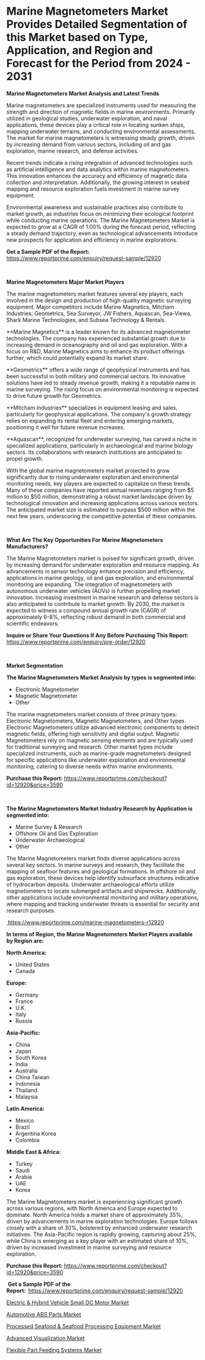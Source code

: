 <p><h1>Marine Magnetometers Market Provides Detailed Segmentation of this Market based on Type, Application, and Region and Forecast for the Period from 2024 - 2031</h1></p><p><strong>Marine Magnetometers Market Analysis and Latest Trends</strong></p>
<p><p>Marine magnetometers are specialized instruments used for measuring the strength and direction of magnetic fields in marine environments. Primarily utilized in geological studies, underwater exploration, and naval applications, these devices play a critical role in locating sunken ships, mapping underwater terrains, and conducting environmental assessments. The market for marine magnetometers is witnessing steady growth, driven by increasing demand from various sectors, including oil and gas exploration, marine research, and defense activities.</p><p>Recent trends indicate a rising integration of advanced technologies such as artificial intelligence and data analytics within marine magnetometers. This innovation enhances the accuracy and efficiency of magnetic data collection and interpretation. Additionally, the growing interest in seabed mapping and resource exploration fuels investment in marine survey equipment.</p><p>Environmental awareness and sustainable practices also contribute to market growth, as industries focus on minimizing their ecological footprint while conducting marine operations. The Marine Magnetometers Market is expected to grow at a CAGR of 1.00% during the forecast period, reflecting a steady demand trajectory, even as technological advancements introduce new prospects for application and efficiency in marine explorations.</p></p>
<p><strong>Get a Sample PDF of the Report:&nbsp;</strong> <a href="https://www.reportprime.com/enquiry/request-sample/12920?utm_campaign=12&utm_medium=2&utm_source=Github&utm_content=ia&utm_term=02102024&utm_id=marine-magnetometers">https://www.reportprime.com/enquiry/request-sample/12920</a></p>
<p>&nbsp;</p>
<p><strong>Marine Magnetometers Major Market Players</strong></p>
<p><p>The marine magnetometers market features several key players, each involved in the design and production of high-quality magnetic surveying equipment. Major competitors include Marine Magnetics, Mitcham Industries, Geometrics, Sea Surveyor, JW Fishers, Aquascan, Sea-Viewa, Shark Marine Technologies, and Subsea Technology & Rentals.</p><p>**Marine Magnetics** is a leader known for its advanced magnetometer technologies. The company has experienced substantial growth due to increasing demand in oceanography and oil and gas exploration. With a focus on R&D, Marine Magnetics aims to enhance its product offerings further, which could potentially expand its market share.</p><p>**Geometrics** offers a wide range of geophysical instruments and has been successful in both military and commercial sectors. Its innovative solutions have led to steady revenue growth, making it a reputable name in marine surveying. The rising focus on environmental monitoring is expected to drive future growth for Geometrics.</p><p>**Mitcham Industries** specializes in equipment leasing and sales, particularly for geophysical applications. The company's growth strategy relies on expanding its rental fleet and entering emerging markets, positioning it well for future revenue increases.</p><p>**Aquascan**, recognized for underwater surveying, has carved a niche in specialized applications, particularly in archaeological and marine biology sectors. Its collaborations with research institutions are anticipated to propel growth.</p><p>With the global marine magnetometers market projected to grow significantly due to rising underwater exploration and environmental monitoring needs, key players are expected to capitalize on these trends. Many of these companies have reported annual revenues ranging from $5 million to $50 million, demonstrating a robust market landscape driven by technological innovation and increasing applications across various sectors. The anticipated market size is estimated to surpass $500 million within the next few years, underscoring the competitive potential of these companies.</p></p>
<p>&nbsp;</p>
<p><strong>What Are The Key Opportunities For Marine Magnetometers Manufacturers?</strong></p>
<p><p>The Marine Magnetometers market is poised for significant growth, driven by increasing demand for underwater exploration and resource mapping. As advancements in sensor technology enhance precision and efficiency, applications in marine geology, oil and gas exploration, and environmental monitoring are expanding. The integration of magnetometers with autonomous underwater vehicles (AUVs) is further propelling market innovation. Increasing investment in marine research and defense sectors is also anticipated to contribute to market growth. By 2030, the market is expected to witness a compound annual growth rate (CAGR) of approximately 6-8%, reflecting robust demand in both commercial and scientific endeavors.</p></p>
<p><strong>Inquire or Share Your Questions If Any Before Purchasing This Report:</strong> <a href="https://www.reportprime.com/enquiry/pre-order/12920?utm_campaign=12&utm_medium=2&utm_source=Github&utm_content=ia&utm_term=02102024&utm_id=marine-magnetometers">https://www.reportprime.com/enquiry/pre-order/12920</a></p>
<p>&nbsp;</p>
<p><strong>Market Segmentation</strong></p>
<p><strong>The Marine Magnetometers Market Analysis by types is segmented into:</strong></p>
<p><ul><li>Electronic Magnetometer</li><li>Magnetic Magnetometer</li><li>Other</li></ul></p>
<p><p>The marine magnetometers market consists of three primary types: Electronic Magnetometers, Magnetic Magnetometers, and Other types. Electronic Magnetometers utilize advanced electronic components to detect magnetic fields, offering high sensitivity and digital output. Magnetic Magnetometers rely on magnetic sensing elements and are typically used for traditional surveying and research. Other market types include specialized instruments, such as marine-grade magnetometers designed for specific applications like underwater exploration and environmental monitoring, catering to diverse needs within marine environments.</p></p>
<p><strong>Purchase this Report:&nbsp;</strong><a href="https://www.reportprime.com/checkout?id=12920&price=3590&utm_campaign=12&utm_medium=2&utm_source=Github&utm_content=ia&utm_term=02102024&utm_id=marine-magnetometers">https://www.reportprime.com/checkout?id=12920&price=3590</a></p>
<p>&nbsp;</p>
<p><strong>The Marine Magnetometers Market Industry Research by Application is segmented into:</strong></p>
<p><ul><li>Marine Survey & Research</li><li>Offshore Oil and Gas Exploration</li><li>Underwater Archaeological</li><li>Other</li></ul></p>
<p><p>The Marine Magnetometers market finds diverse applications across several key sectors. In marine surveys and research, they facilitate the mapping of seafloor features and geological formations. In offshore oil and gas exploration, these devices help identify subsurface structures indicative of hydrocarbon deposits. Underwater archaeological efforts utilize magnetometers to locate submerged artifacts and shipwrecks. Additionally, other applications include environmental monitoring and military operations, where mapping and tracking underwater threats is essential for security and research purposes.</p></p>
<p><a href="https://www.reportprime.com/marine-magnetometers-r12920?utm_campaign=12&utm_medium=2&utm_source=Github&utm_content=ia&utm_term=02102024&utm_id=marine-magnetometers">&nbsp;https://www.reportprime.com/marine-magnetometers-r12920</a></p>
<p><strong>In terms of Region, the Marine Magnetometers Market Players available by Region are:</strong></p>
<p>
    <p> <strong> North America: </strong>
        <ul>
            <li>United States</li>
            <li>Canada</li>
        </ul>
        </p> 
    <p> <strong> Europe: </strong>
        <ul>
            <li>Germany</li>
            <li>France</li>
            <li>U.K.</li>
            <li>Italy</li>
            <li>Russia</li>
        </ul>
        </p> 
    <p> <strong> Asia-Pacific: </strong>
        <ul>
            <li>China</li>
            <li>Japan</li>
            <li>South Korea</li>
            <li>India</li>
            <li>Australia</li>
            <li>China Taiwan</li>
            <li>Indonesia</li>
            <li>Thailand</li>
            <li>Malaysia</li>
        </ul>
        </p> 
    <p> <strong> Latin America: </strong>
        <ul>
            <li>Mexico</li>
            <li>Brazil</li>
            <li>Argentina Korea</li>
            <li>Colombia</li>
        </ul>
        </p> 
    <p> <strong> Middle East & Africa: </strong>
        <ul>
            <li>Turkey</li>
            <li>Saudi</li>
            <li>Arabia</li>
            <li>UAE</li>
            <li>Korea</li>
        </ul>
    </p>
    </p>
<p><p>The Marine Magnetometers market is experiencing significant growth across various regions, with North America and Europe expected to dominate. North America holds a market share of approximately 35%, driven by advancements in marine exploration technologies. Europe follows closely with a share of 30%, bolstered by enhanced underwater research initiatives. The Asia-Pacific region is rapidly growing, capturing about 25%, while China is emerging as a key player with an estimated share of 10%, driven by increased investment in marine surveying and resource exploration.</p></p>
<p><strong>Purchase this Report: </strong><a href="https://www.reportprime.com/checkout?id=12920&price=3590&utm_campaign=12&utm_medium=2&utm_source=Github&utm_content=ia&utm_term=02102024&utm_id=marine-magnetometers">https://www.reportprime.com/checkout?id=12920&price=3590</a></p>
<p>&nbsp;<strong>Get a Sample PDF of the Report:&nbsp;&nbsp;</strong><a href="https://www.reportprime.com/enquiry/request-sample/12920?utm_campaign=12&utm_medium=2&utm_source=Github&utm_content=ia&utm_term=02102024&utm_id=marine-magnetometers">https://www.reportprime.com/enquiry/request-sample/12920</a></p>
<p><strong></strong></p>
<p><p><a href="https://medium.com/@kingmsvie/strategic-roadmap-to-success-global-electric-hybrid-vehicle-small-dc-motor-market-analysis-2024-613b8ded5492?utm_campaign=12&utm_medium=2&utm_source=Github&utm_content=ia&utm_term=02102024&utm_id=marine-magnetometers">Electric & Hybrid Vehicle Small DC Motor Market</a></p><p><a href="https://medium.com/@myronobertrtys5475654/automotive-abs-parts-market-size-is-growing-at-cagr-of-6-4-7ecac532acbf?utm_campaign=12&utm_medium=2&utm_source=Github&utm_content=ia&utm_term=02102024&utm_id=marine-magnetometers">Automotive ABS Parts Market</a></p><p><a href="https://github.com/JakirUddin511/Market-Research-Report-List-1/blob/main/processed-seafood-seafood-processing-equipment-market.md?utm_campaign=12&utm_medium=2&utm_source=Github&utm_content=ia&utm_term=02102024&utm_id=marine-magnetometers">Processed Seafood & Seafood Processing Equipment Market</a></p><p><a href="https://www.linkedin.com/pulse/what-factors-influence-advanced-visualization-market-coming-kwkwc?utm_campaign=12&utm_medium=2&utm_source=Github&utm_content=ia&utm_term=02102024&utm_id=marine-magnetometers">Advanced Visualization Market</a></p><p><a href="https://github.com/AbbasMahmud554/Market-Research-Report-List-1/blob/main/flexible-part-feeding-systems-market.md?utm_campaign=12&utm_medium=2&utm_source=Github&utm_content=ia&utm_term=02102024&utm_id=marine-magnetometers">Flexible Part Feeding Systems Market</a></p></p>